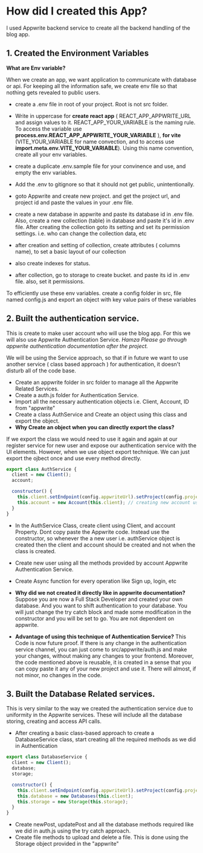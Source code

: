 # How did I created this App?

I used Appwrite backend service to create all the backend handling of the blog app.

## **1. Created the Environment Variables**

**What are Env variable?**

When we create an app, we want application to communicate with database or api. For keeping all the information safe, we create env file so that nothing gets revealed to public users.

- create a .env file in root of your project. Root is not src folder.
- Write in uppercase for **create react app** ( REACT_APP_APPWRITE_URL and assign values to it. REACT_APP_YOUR_VARIABLE is the naming rule. To access the variable use **process.env.REACT_APP_APPWRITE_YOUR_VARIABLE** ), **for vite** (VITE_YOUR_VARIABLE for name convection, and to access use **import.meta.env.VITE_YOUR_VARIABLE**). Using this name convention, create all your env variables.

- create a duplicate .env.sample file for your convinence and use, and empty the env variables.
- Add the .env to gitignore so that it should not get public, unintentionally.
- goto Appwrite and create new project. and get the project url, and project id and paste the values in your .env file.
- create a new database in appwrite and paste its database id in .env file. Also, create a new collection (table) in database and paste it's id in .env file. After creating the collection goto its setting and set its permission settings. i.e. who can change the collection data, etc
- after creation and setting of collection, create attributes ( columns name), to set a basic layout of our collection
- also create indexes for status.
- after collection, go to storage to create bucket. and paste its id in .env file. also, set it permissions.

To efficiently use these env variables. create a config folder in src, file named config.js and export an object with key value pairs of these variables

## **2. Built the authentication service.**

This is create to make user account who will use the blog app. For this we will also use Appwrite Authentication Service. _Hamza Please go through appwrite authentication documentation after the project._

We will be using the Service approach, so that if in future we want to use another service ( class based approach ) for authentication, it doesn't disturb all of the code base.

- Create an appwrite folder in src folder to manage all the Appwrite Related Services.
- Create a auth.js folder for Authentication Service.
- Import all the necessary authentication objects i.e. Client, Account, ID from "appwrite"
- Create a class AuthService and Create an object using this class and export the object.
- **Why Create an object when you can directly export the class?**

If we export the class we would need to use it again and again at our register service for new user and expose our authentication service with the UI elements. However, when we use object export technique. We can just export the ojbect once and use every method directly.

```javascript
export class AuthService {
  client = new Client();
  account;

  constructor() {
    this.client.setEndpoint(config.appwriteUrl).setProject(config.projectId); // connecting the database for client registration
    this.account = new Account(this.client); // creating new account using the client
  }
}
```

- In the AuthService Class, create client using Client, and account Property. Dont copy paste the Appwrite code. Instead use the constructor, so whenever the a new user i.e. authService object is created then the client and account should be created and not when the class is created.

- Create new user using all the methods provided by account Appwrite Authentication Service.

- Create Async function for every operation like Sign up, login, etc

- **Why did we not created it directly like in appwrite documentation?**
  Suppose you are now a Full Stack Developer and created your own database. And you want to shift authentication to your database. You will just change the try catch block and made some modification in the constructor and you will be set to go. You are not dependent on appwrite.

- **Advantage of using this technique of Authentication Service?**
  This Code is now future proof. If there is any change in the authentication service channel, you can just come to src/appwrite/auth.js and make your changes, without making any changes to your frontend. Moreover, the code mentioned above is reusable, it is created in a sense that you can copy paste it any of your new project and use it. There will almost, if not minor, no changes in the code.

## **3. Built the Database Related services.**

This is very similar to the way we created the authentication service due to uniformity in the Appwrite services. These will include all the database storing, creating and access API calls.

- After creating a basic class-based approach to create a DatabaseService class, start creating all the required methods as we did in Authentication

```javascript
export class DatabaseService {
  client = new Client();
  database;
  storage;

  constructor() {
    this.client.setEndpoint(config.appwriteUrl).setProject(config.projectId); // connecting the database for client registration
    this.database = new Databases(this.client);
    this.storage = new Storage(this.storage);
  }
}
```

- Create newPost, updatePost and all the database methods required like we did in auth.js using the try catch approach.
- Create file methods to upload and delete a file. This is done using the Storage object provided in the "appwrite"
